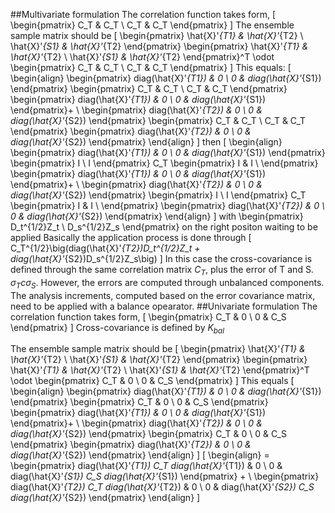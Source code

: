 ##Multivariate formulation
The correlation function takes form, 
   \[ \begin{pmatrix}
      C_T & C_T \\
      C_T & C_T
      \end{pmatrix}
   \]
The ensemble sample matrix should be
   \[ \begin{pmatrix}
      \hat{X}'_{T1} & \hat{X}'_{T2}  \\
      \hat{X}'_{S1} & \hat{X}'_{T2} 
      \end{pmatrix}
      \begin{pmatrix}
      \hat{X}'_{T1} & \hat{X}'_{T2}  \\
      \hat{X}'_{S1} & \hat{X}'_{T2} 
      \end{pmatrix}^T
      \odot
      \begin{pmatrix}
      C_T & C_T \\
      C_T & C_T
      \end{pmatrix}
   \]
This equals: 
 \[  \begin{align}
      \begin{pmatrix}
      diag(\hat{X}'_{T1}) & 0  \\
      0 & diag(\hat{X}'_{S1}) 
      \end{pmatrix}
      \begin{pmatrix}
      C_T & C_T \\
      C_T & C_T
      \end{pmatrix}
      \begin{pmatrix}
      diag(\hat{X}'_{T1}) & 0  \\
      0 & diag(\hat{X}'_{S1}) 
      \end{pmatrix}+ \\
      \begin{pmatrix}
      diag(\hat{X}'_{T2}) & 0  \\
      0 & diag(\hat{X}'_{S2}) 
      \end{pmatrix}
      \begin{pmatrix}
      C_T & C_T \\
      C_T & C_T
      \end{pmatrix}
      \begin{pmatrix}
      diag(\hat{X}'_{T2}) & 0  \\
      0 & diag(\hat{X}'_{S2})
      \end{pmatrix}
   \end{align}
\]
then
 \[  \begin{align}
      \begin{pmatrix}
      diag(\hat{X}'_{T1}) & 0  \\
      0 & diag(\hat{X}'_{S1}) 
      \end{pmatrix}
      \begin{pmatrix}
      I \\
      I
      \end{pmatrix}
      C_T
       \begin{pmatrix}
      I & I \\
      \end{pmatrix}
      \begin{pmatrix}
      diag(\hat{X}'_{T1}) & 0  \\
      0 & diag(\hat{X}'_{S1}) 
      \end{pmatrix}+ \\
      \begin{pmatrix}
      diag(\hat{X}'_{T2}) & 0  \\
      0 & diag(\hat{X}'_{S2}) 
      \end{pmatrix}
      \begin{pmatrix}
      I \\
      I
      \end{pmatrix}
      C_T
       \begin{pmatrix}
      I & I \\
      \end{pmatrix}
      \begin{pmatrix}
      diag(\hat{X}'_{T2}) & 0  \\
      0 & diag(\hat{X}'_{S2})
      \end{pmatrix}
   \end{align}
\]
with  \begin{pmatrix}
      D_t^{1/2}Z_t \\
      D_s^{1/2}Z_s
      \end{pmatrix} on the right positon waiting to be applied
Basically the application process is done through
\[
C_T^{1/2}\big(diag(\hat{X}'_{T2})D_t^{1/2}Z_t + diag(\hat{X}'_{S2})D_s^{1/2}Z_s\big)
\]
In this case the cross-covariance is defined through the same correlation matrix $C_T$, plus the error of T and S. $\sigma_T c \sigma_S$. However, the errors are computed through unbalanced components. The analysis increments, computed based on the error covariance matrix, need to be applied with a balance opearator.
##Univariate formulation
The correlation function takes form, 
   \[ \begin{pmatrix}
      C_T & 0 \\
      0 & C_S
      \end{pmatrix}
   \]
Cross-covariance is defined by $K_{bal}$

The ensemble sample matrix should be
   \[ \begin{pmatrix}
      \hat{X}'_{T1} & \hat{X}'_{T2}  \\
      \hat{X}'_{S1} & \hat{X}'_{T2} 
      \end{pmatrix}
      \begin{pmatrix}
      \hat{X}'_{T1} & \hat{X}'_{T2}  \\
      \hat{X}'_{S1} & \hat{X}'_{T2} 
      \end{pmatrix}^T
      \odot
      \begin{pmatrix}
      C_T & 0 \\
      0 & C_S
      \end{pmatrix}
   \]
This equals 
 \[  \begin{align}
      \begin{pmatrix}
      diag(\hat{X}'_{T1}) & 0  \\
      0 & diag(\hat{X}'_{S1}) 
      \end{pmatrix}
      \begin{pmatrix}
      C_T & 0 \\
      0 & C_S
      \end{pmatrix}
      \begin{pmatrix}
      diag(\hat{X}'_{T1}) & 0  \\
      0 & diag(\hat{X}'_{S1}) 
      \end{pmatrix}+ \\
      \begin{pmatrix}
      diag(\hat{X}'_{T2}) & 0  \\
      0 & diag(\hat{X}'_{S2}) 
      \end{pmatrix}
      \begin{pmatrix}
      C_T & 0 \\
      0 & C_S
      \end{pmatrix}
      \begin{pmatrix}
      diag(\hat{X}'_{T2}) & 0  \\
      0 & diag(\hat{X}'_{S2})
      \end{pmatrix}
   \end{align}
\]
 \[  \begin{align}
    = \begin{pmatrix}
      diag(\hat{X}'_{T1}) C_T diag(\hat{X}'_{T1}) & 0  \\
      0 & diag(\hat{X}'_{S1}) C_S diag(\hat{X}'_{S1}) 
      \end{pmatrix}
      + \\
      \begin{pmatrix}
      diag(\hat{X}'_{T2}) C_T diag(\hat{X}'_{T2}) & 0  \\
      0 & diag(\hat{X}'_{S2}) C_S diag(\hat{X}'_{S2}) 
      \end{pmatrix}
   \end{align}
\]
